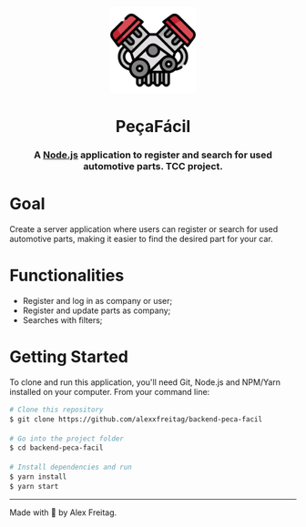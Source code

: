<div align="center">
  <img alt="PeçaFácil" width="150px" src=".github/assets/logo.png"  />
  <h1> PeçaFácil </h1>
</div>

<h3 align="center">
  A <a href="https://nodejs.org/en/">Node.js</a> application to register and search for used automotive parts. TCC project.
</h3>

# Goal
Create a server application where users can register or search for used automotive parts, making it easier to find the desired part for your car.

# Functionalities
- Register and log in as company or user;
- Register and update parts as company;
- Searches with filters;

# Getting Started
To clone and run this application, you'll need Git, Node.js and NPM/Yarn installed on your computer. From your command line:
```bash
# Clone this repository
$ git clone https://github.com/alexxfreitag/backend-peca-facil

# Go into the project folder
$ cd backend-peca-facil

# Install dependencies and run
$ yarn install
$ yarn start
```

---
Made with 💜 by Alex Freitag.
